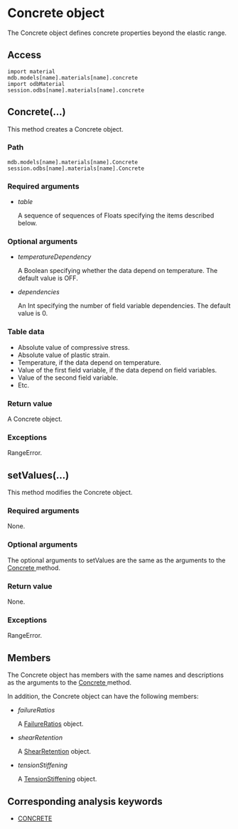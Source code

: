 # Concrete object

The Concrete object defines concrete properties beyond the elastic range.

## Access

```
import material
mdb.models[name].materials[name].concrete
import odbMaterial
session.odbs[name].materials[name].concrete
```

## Concrete(...)



This method creates a Concrete object.



### Path

```
mdb.models[name].materials[name].Concrete
session.odbs[name].materials[name].Concrete
```

### Required arguments

- *table*

  A sequence of sequences of Floats specifying the items described below.

### Optional arguments

- *temperatureDependency*

  A Boolean specifying whether the data depend on temperature. The default value is OFF.

- *dependencies*

  An Int specifying the number of field variable dependencies. The default value is 0.

### Table data

- Absolute value of compressive stress.
- Absolute value of plastic strain.
- Temperature, if the data depend on temperature.
- Value of the first field variable, if the data depend on field variables.
- Value of the second field variable.
- Etc.

### Return value

A Concrete object.

### Exceptions

RangeError.



## setValues(...)



This method modifies the Concrete object.



### Required arguments

None.

### Optional arguments

The optional arguments to setValues are the same as the arguments to the [Concrete ](https://help.3ds.com/2022/english/DSSIMULIA_Established/SIMACAEKERRefMap/simaker-c-concretepyc.htm?ContextScope=all#simaker-concreteconcretepyc)method.

### Return value

None.

### Exceptions

RangeError.



## Members

The Concrete object has members with the same names and descriptions as the arguments to the [Concrete ](https://help.3ds.com/2022/english/DSSIMULIA_Established/SIMACAEKERRefMap/simaker-c-concretepyc.htm?ContextScope=all#simaker-concreteconcretepyc)method.

In addition, the Concrete object can have the following members:

- *failureRatios*

  A [FailureRatios](https://help.3ds.com/2022/english/DSSIMULIA_Established/SIMACAEKERRefMap/simaker-c-failureratiospyc.htm?ContextScope=all) object.

- *shearRetention*

  A [ShearRetention](https://help.3ds.com/2022/english/DSSIMULIA_Established/SIMACAEKERRefMap/simaker-c-shearretentionpyc.htm?ContextScope=all) object.

- *tensionStiffening*

  A [TensionStiffening](https://help.3ds.com/2022/english/DSSIMULIA_Established/SIMACAEKERRefMap/simaker-c-tensionstiffeningpyc.htm?ContextScope=all) object.



## Corresponding analysis keywords

- [CONCRETE](https://help.3ds.com/2022/english/DSSIMULIA_Established/SIMACAEKEYRefMap/simakey-r-concrete.htm?ContextScope=all#simakey-r-concrete)
